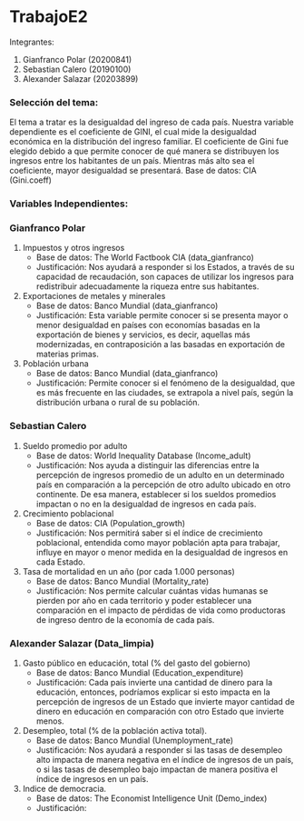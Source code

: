 # TrabajoE2

Integrantes:

1. Gianfranco Polar (20200841)
2. Sebastian Calero (20190100)
3. Alexander Salazar (20203899) 


### Selección del tema:

El tema a tratar es la desigualdad del ingreso de cada país. Nuestra variable dependiente es el coeficiente de GINI, el cual mide la desigualdad económica en la distribución del ingreso familiar.
El coeficiente de Gini fue elegido debido a que permite conocer de qué manera se distribuyen los ingresos entre los habitantes de un país. Mientras más alto sea el
coeficiente, mayor desigualdad se presentará.
      Base de datos: CIA (Gini.coeff)


### Variables Independientes:

### Gianfranco Polar

1. Impuestos y otros ingresos
      - Base de datos: The World Factbook CIA (data_gianfranco)
      - Justificación: Nos ayudará a responder si los Estados, a través de su capacidad de recaudación, son capaces de utilizar los ingresos para redistribuir adecuadamente la riqueza entre sus habitantes.
2. Exportaciones de metales y minerales
      - Base de datos: Banco Mundial (data_gianfranco)
      - Justificación: Esta variable permite conocer si se presenta mayor o menor desigualdad en países con economías basadas en la exportación de bienes y servicios, es decir, aquellas más modernizadas, en contraposición a las basadas en exportación de materias primas.
3. Población urbana
      - Base de datos: Banco Mundial (data_gianfranco)
      - Justificación: Permite conocer si el fenómeno de la desigualdad, que es más frecuente en las ciudades, se extrapola a nivel país, según la distribución urbana o rural de su población.

### Sebastian Calero

1. Sueldo promedio por adulto
      - Base de datos: World Inequality Database (Income_adult)
      - Justificación: Nos ayuda a distinguir las diferencias entre la percepción de ingresos promedio de un adulto en un determinado país en comparación a la percepción de otro adulto ubicado en otro continente. De esa manera, establecer si los sueldos promedios impactan o no en la desigualdad de ingresos en cada país.
2. Crecimiento poblacional
      - Base de datos: CIA (Population_growth)
      - Justificación: Nos permitirá saber si el índice de crecimiento poblacional, entendida como mayor población apta para trabajar, influye en mayor o menor medida en la desigualdad de ingresos en cada Estado. 
3. Tasa de mortalidad en un año (por cada 1.000 personas)
      - Base de datos: Banco Mundial (Mortality_rate)
      - Justificación: Nos permite calcular cuántas vidas humanas se pierden por año en cada territorio y poder establecer una comparación en el impacto de pérdidas de vida como productoras de ingreso dentro de la economía de cada país.

### Alexander Salazar (Data_limpia)

1. Gasto público en educación, total (% del gasto del gobierno)
      - Base de datos: Banco Mundial (Education_expenditure)
      - Justificación: Cada país invierte una cantidad de dinero para la educación, entonces, podríamos explicar si esto impacta en la percepción de ingresos de un Estado que invierte mayor cantidad de dinero en educación en comparación con otro Estado que invierte menos.
2. Desempleo, total (% de la población activa total). 
      - Base de datos: Banco Mundial (Unemployment_rate)
      - Justificación: Nos ayudará a responder si las tasas de desempleo alto impacta de manera negativa en el índice de ingresos de un país, o si las tasas de desempleo bajo impactan de manera positiva el índice de ingresos en un país.
3. Indice de democracia. 
      - Base de datos: The Economist Intelligence Unit (Demo_index)
      - Justificación: 
